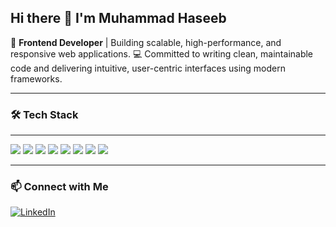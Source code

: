 ## Hi there 👋 I'm Muhammad Haseeb

🎯 **Frontend Developer** | Building scalable, high-performance, and responsive web applications.
💻 Committed to writing clean, maintainable code and delivering intuitive, user-centric interfaces using modern frameworks.

---

### 🛠 Tech Stack
---

<p align="left"> <img src="https://img.shields.io/badge/Next.js-000000?style=for-the-badge&logo=next.js&logoColor=white" /> <img src="https://img.shields.io/badge/React.js-61DAFB?style=for-the-badge&logo=react&logoColor=black" /> <img src="https://img.shields.io/badge/Vue.js-4FC08D?style=for-the-badge&logo=vue.js&logoColor=white" /> <img src="https://img.shields.io/badge/JavaScript-F7DF1E?style=for-the-badge&logo=javascript&logoColor=black" /> <img src="https://img.shields.io/badge/TypeScript-3178C6?style=for-the-badge&logo=typescript&logoColor=white" /> <img src="https://img.shields.io/badge/SCSS-CC6699?style=for-the-badge&logo=sass&logoColor=white" /> <img src="https://img.shields.io/badge/CSS-1572B6?style=for-the-badge&logo=css3&logoColor=white" />  <img src="https://img.shields.io/badge/HTML-E34F26?style=for-the-badge&logo=html5&logoColor=white" /> </p>

---

### 📫 Connect with Me

[![LinkedIn](https://img.shields.io/badge/LinkedIn-Muhammad%20Haseeb%20Narejo-0A66C2?style=for-the-badge&logo=linkedin&logoColor=white)](https://www.linkedin.com/in/muhammad-haseeb-narejo-/)
